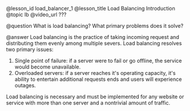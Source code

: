 @lesson_id
load_balancer_1
@lesson_title
Load Balancing Introduction
@topic
lb
@video_url
???

@question
What is load balancing? What primary problems does it solve?

@answer
Load balancing is the practice of taking incoming request and distributing them evenly among multiple severs. Load balancing resolves two primary issues:
1. Single point of failure: if a server were to fail or go offline, the service would become unavailable.
2. Overloaded servers: if a server reaches it's operating capacity, it's ability to entertain additional requests ends and users will experience outages.

Load balancing is necessary and must be implemented for any website or service with more than one server and a nontrivial amount of traffic.